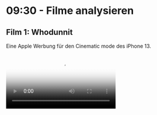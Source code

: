# 09:30 - Filme analysieren

## Film 1: Whodunnit 
Eine Apple Werbung für den Cinematic mode des iPhone 13.

<video src="/videos/examples/whodunnit.mp4" controls poster="/videos/examples/whodunnit.jpg" />

### Techniken
Welche Techniken wurden verwendet?

::: details Dollyfahrt
<video src="/videos/examples/whodunnit-dolly.mp4" autoplay muted loop/>
Eine langsame Kamerafahrt in das Bild hinein kann Tiefe im Bild erzeugen.

Letztendliches Freigeben eines zweiten Bildes, Zusammenfügen von zwei Spielorten / Situationen.

::: tip Kranfahrt
Außerdem wird hier mit einem Kran gearbeitet, um die Kamera ins Bild zu positionieren, diese aus Hollywood Filmen wohlbekannte Bewegung verstärkt den kinematischen Effekt noch weiter ...
:::

::: details Szenenbild
Bei einem interessanten und filmischen Szenenbild vernachlässigt das Publikum die technischen Umstände und gibt sich der erzählten Welt hin.
![Dolly](/images/examples/example2.jpg)

::: tip Licht und Kadrage
Zusätzlich ist das Bild sehr symmetrisch arrangiert, was eine stärkere Bild-Ästhetik erzeugt als vom Auge / von zufälligen Handybildern gewohnt.
:::

::: details Bildkomposition
In dieser Szene liegt eine unbehagende, ungewisse Grundstimmung vor. 
Parallel dazu wird der Detektiv in eine ungewöhnliche Bildposition kadriert (Er blickt aus dem Bild heraus). 

Zeitgleich wird dadurch der Blick auf die Beschuldigten freigegeben.
![Dolly](/images/examples/example3.jpg)

::: tip Unschärfe
Hintergrund und Vordergrund werden zusätzlich durch getrennte Schärfeebenen separiert.
:::

::: details Perspektive
![Dolly](/images/examples/example4.jpg)

Aus einer ungewohnten Perspektive zu filmen kann helfen den Sehgewohnheiten zu entkommen. 
Hier ergibt sich aber noch ein anderer Nutzen, wir begeben uns wortwörtlich auf eine Ebene mit dem Hund. 

::: tip Bildtiefe
In diesem Bild gibt es keine sog. Leading Lines. Linien führen nicht in das Bild, sondern nur horizontal und vertikal, aber nicht zum Blickpunkt des Bildes.
Verstärkend wird hier auch direkt gegen eine Wand gefilmt, anstatt sich der Perspektiven einer Zimmerecke zu bedienen.

Der Blick wird stattdessen über Helle und Dunkle Bildbereiche gelenkt. Heller Teppich, heller Hund. Dunkles Holz im Hintergrund.

Die Kombination dieser beiden Mittel führt für den Hund, und dadurch für das Publikum, zu einer Situation ohne Fluchtmöglichkeit, die bedrängend wirkt.
:::

::: details Shots mit Licht verbinden
<video src="/videos/examples/whodunnit-connect.mp4" autoplay muted loop/>
Um Übergänge zwischen Einstellungen weicher zu machen, huscht ein Schatten über das Kind als der Detektiv vorbeiläuft.
:::

::: details Unterschied zwischen Handy und optischer Schärfeverlagerung
<video src="/videos/examples/whodunnit-breathing.mp4" autoplay muted loop/>
Ein als Focus breathing (Atmen) bezeichnetes Phänomen sorgt bei optischer Schärfeverlagerung für einen leichten Zoom im Bild, der Zoom wird von einigen Handy Kamera Apps imitiert.
:::

::: details Seitlicher Dolly (Trucking shot)

<video src="/videos/examples/whodunnit-end.mp4" autoplay muted loop/>

Wie in der ersten Szene wird hier sehr elegant eine Kamerabewegung gewählt, um zwei Einstellungen / Situationen miteinander zu verbinden.

::: tip Filmanfang- und Ende
Ein häufig genutztes Filmstilmittel ist Eintritts und Austrittspunkt einer Geschichte in Verbindung zu setzten. Häufig passiert dies über Ähnlichkeiten in erster und letzter Einstellung.
:::

### Analyse
::: warning Was empfinden wir an diesem Beispiel als "filmisch"? 
Wie könnten einzelne Aspekte mit einfachen Mitteln nachgemacht werden?
:::

## :speech_balloon: Fragen?
Zeit für Fragen.

## Film 2: Invasion
Ein Sci-fi Kurzfilm.

<video src="/videos/examples/invasion.mp4" style="aspect-ratio:auto;" controls poster="/videos/examples/invasion.jpg" />

### Techniken
Welche Techniken wurden verwendet?

::: details Leading lines
![Dolly](/images/examples/example7.jpg)
In diesem Bild führen sog. Leading lines auf ein Bildzentrum hin, um das Auge zu lenken. Das Ganze wird verstärkt durch eine Dollyfahrt, die auch signalisiert, dass hier eine Geschichte stattfinden wird.
![Dolly](/images/examples/example7-arrows.jpg)
:::

::: details Cinematische Titel
![Dolly](/images/examples/example8.jpg)
Viel Abstand, klarer Kontrast, leichter Zoom - ein Beispiel für einen kinematischen Titel.
:::

::: details Atmosphäre
![Dolly](/images/examples/example9.jpg)
Film lebt von aufgebauter Atmosphäre. Hier werden simplen Formen in einer Darstellung gezeigt, in der sie ästhetisch wahrgenommen wirken und das Publikum damit an zurückliegende Lebenssituationen und damit verknüpfte Emotionen erinnert.
:::

::: details Weiches Licht
![Dolly](/images/examples/example10.jpg)
Es wurde bei Sonnenaufgang gefilmt, um weiche Schatten und einen kalt-warm Verlauf im Himmel zu erzeugen.
::: tip Orange & Türkis
... sind die im Filmbereich am häufigsten verwendeten komplementäre Farbpaare, da sie meist natürlich auftreten (Hautfarbe/Holz und Himmel/Wasser) und dann nur noch etwas gepushed werden müssen, um wunderschönen Farbkontrast zu erzielen.
:::

::: details Silhouette
![Dolly](/images/examples/example11.jpg)
Verstärkt den Fokus auf die Atmosphäre, indem der:die Protagonist:in nur schemenhaft gezeigt wird.
:::

::: details Extreme Close-up
![Dolly](/images/examples/example12.jpg)
Intesive Erfahrung durch sehr nahe Kameraeinstellung. Im echten Leben müsste sich eine Person in wenigen cm Abstand zu dem Objekt befinden, zusätzliche Sinne wie z.B. Geruchs- und Tempereratursinn würden dabei angesprochen werden.
:::

::: details Durch andere Objekte Filmen
![Dolly](/images/examples/example14.jpg)
Nutzen von Reflektionen in Glasscheiben, Spiegeln oder Flüssigkeiten.
::: tip Kreativ werden
Es kann auch in eine Flasche auf dem Meer / von unten durch ein Glas / in einer Mikrowelle oder durch eine Kloschüssel gefilmt werden.
:::


::: details Locations
![Dolly](/images/examples/example15.jpg)
Die Produktion kann hochwertig wirken, wenn uns die Locations nur selten oder gar nicht in der gezeigten Form im Alltag begegnen, wie zum Beispiel ein Krankenhaus oder eine vermeintliche Area51 Station.
:::

::: details Formen
Als Ausdruck von Gefühlen & Lebenssituationen der Protagonist:innen.
<video src="/videos/examples/invasion-shape.mp4" poster="/images/examples/example16.jpg" style="aspect-ratio:auto;" loop muted autoplay />
::: tip Kombination
Hier wird das ganze noch mit einer Rausfahrt aus dem Bild verstärkt. Die Protagonistin wirkt alleine gelassen und durch den kleinen Kreis isoliert.
:::

::: details Dollyfahrt + Silhouette
Am Ende dieser Dollyfahrt schliesst sich aus den Silhouetten von Parkhaus und Darstellerin eine weitere Form, das Viereck.
<video src="/videos/examples/invasion-silhouette.mp4" style="aspect-ratio:auto;" loop muted autoplay />
:::

### Analyse
::: warning Was empfinden wir an diesem Beispiel als "filmisch"?
Wie könnten einzelne Aspekte mit einfachen Mitteln nachgemacht werden?
:::


## :speech_balloon: Fragen?
Zeit für Fragen.

## :bellhop_bell: Pause
5 Minuten Pause.


## :gift: Film 3: Behind the scenes
Falls Interesse und Zeit besteht, hier ein Blick hinter die Kulissen mit Phone 13 Pro, der zweifachen Oscar®-Preisträgerin Kathryn Bigelow und dem Oscar®-nominierten Kameramann Greig Fraser.

<video src="/videos/examples/bts.mp4" controls poster="/videos/examples/bts.jpg" />

::: warning Welche Techniken waren hinter den Kulissen zu sehen?
Wie könnten einzelne Aspekte mit einfachen Mitteln nachgemacht werden?
:::
